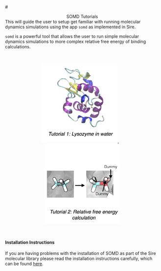 #<center> SOMD Tutorials</center> 
This will guide the user to setup get familiar with running molecular dynamics simulations using the app `somd` as implemented in Sire. 

`somd` is a powerful tool that allows the user to run simple molecular dynamics simulations to more complex relative free energy of binding calculations. 

&nbsp;
&nbsp;
&nbsp;
<center>
<a href="getting_started_beg.md"><img src="Lysozyme/Buttons/Tutorial1.jpg" alt="1AKI" style="width: 250px;  min-width: 50px;" /> 
</a> 
&emsp;
<a href="getting_started_adv.md"><img src="Lysozyme/Buttons/Tutorial2.jpg" alt="1AKI" style="width: 250px;  min-width: 50px;" /> </a>
</center>

&nbsp;
&nbsp;
&nbsp;

#### Installation Instructions
If you are having problems with the installation of SOMD as part of the Sire molecular library please read the installation instructions carefully, which can be found [here](Installation.md).
